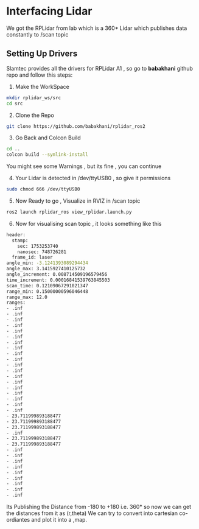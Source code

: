 # Interfacing Lidar
We got the RPLidar from lab which is a 360* Lidar which publishes data constantly to /scan topic

## Setting Up Drivers
Slamtec provides all the drivers for RPLidar A1 , so go to **babakhani** github repo and follow this steps:
1. Make the WorkSpace
```bash
mkdir rplidar_ws/src
cd src
```

2. Clone the Repo
```bash
git clone https://github.com/babakhani/rplidar_ros2
```

3. Go Back and Colcon Build
```bash
cd ..
colcon build --symlink-install
```

You might see some Warnings , but its fine , you can continue

4. Your Lidar is detected in /dev/ttyUSB0 , so give it permissions
```bash
sudo chmod 666 /dev/ttyUSB0
```

5. Now Ready to go , Visualize in RVIZ in /scan topic
```bash
ros2 launch rplidar_ros view_rplidar.launch.py
```

6. Now for visualising scan topic , it looks something like this
```bash
header:
  stamp:
    sec: 1753253740
    nanosec: 748726281
  frame_id: laser
angle_min: -3.1241393089294434
angle_max: 3.1415927410125732
angle_increment: 0.008714509196579456
time_increment: 0.00016841539763845503
scan_time: 0.12109067291021347
range_min: 0.15000000596046448
range_max: 12.0
ranges:
- .inf
- .inf
- .inf
- .inf
- .inf
- .inf
- .inf
- .inf
- .inf
- .inf
- .inf
- .inf
- .inf
- .inf
- .inf
- .inf
- .inf
- .inf
- .inf
- 23.711999893188477
- 23.711999893188477
- 23.711999893188477
- .inf
- 23.711999893188477
- 23.711999893188477
- .inf
- .inf
- .inf
- .inf
- .inf
- .inf
- .inf
- .inf
- .inf
```
Its Publishing the Distance from -180 to +180 i.e. 360* so now we can get the distances from it as (r,theta)
We can try to convert into cartesian co-ordiantes and plot it into a ,map.







